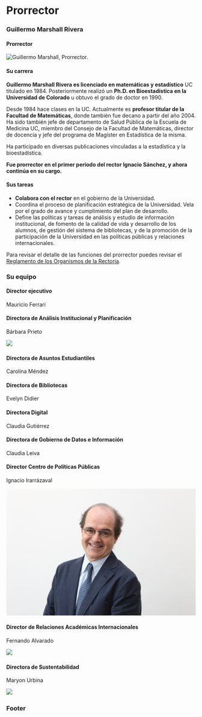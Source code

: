# Prorrector

### Guillermo Marshall Rivera

#### Prorrector

![Guillermo Marshall, Prorrector.](../../../.gitbook/assets/_mg_7223.jpg)

#### Su carrera

**Guillermo Marshall Rivera es licenciado en matemáticas y estadístico** UC titulado en 1984. Posteriormente realizó un **Ph.D. en Bioestadística en la Universidad de Colorado** u obtuvo el grado de doctor en 1990. 

Desde 1984 hace clases en la UC. Actualmente es **profesor titular de la Facultad de Matemáticas**, donde también fue decano a partir del año 2004. Ha sido también jefe de departamento de Salud Pública de la Escuela de Medicina UC, miembro del Consejo de la Facultad de Matemáticas, director de docencia y jefe del programa de Magíster en Estadística de la misma.  
  
Ha participado en diversas publicaciones vinculadas a la estadística y la bioestadística.

**Fue prorrector en el primer período del rector Ignacio Sánchez, y ahora continúa en su cargo.** 

#### Sus tareas

* **Colabora con el rector** en el gobierno de la Universidad.
* Coordina el proceso de planificación estratégica de la Universidad. Vela por el grado de avance y cumplimiento del plan de desarrollo.
* Define las políticas y tareas de análisis y estudio de información institucional, de fomento de la calidad de vida y desarrollo de los alumnos, de gestión del sistema de bibliotecas, y de la promoción de la participación de la Universidad en las políticas públicas y relaciones internacionales.

Para revisar el detalle de las funciones del prorrector puedes revisar el [Reglamento de los Organismos de la Rectoría](http://secretariageneral.uc.cl/documento/normas-generales/101-reglamento-de-los-organismos-de-rectoria/file).

### Su equipo

#### Director ejecutivo 

Mauricio Ferrari

#### Directora de Análisis Institucional y Planificación

Bárbara Prieto

![](../../../.gitbook/assets/_mg_0742.JPG)

####  Directora de Asuntos Estudiantiles

Carolina Méndez

#### Directora de Bibliotecas

Evelyn Didier

#### Directora Digital

Claudia Gutiérrez

#### Directora de Gobierno de Datos e Información

Claudia Leiva

#### Director Centro de Políticas Públicas

Ignacio Irarrázaval

![](../../../.gitbook/assets/img_0276.JPG)

#### Director de Relaciones Académicas Internacionales

Fernando Alvarado

![](../../../.gitbook/assets/img_5484.JPG)

#### Directora de Sustentabilidad

Maryon Urbina

![](../../../.gitbook/assets/img_7353.JPG)



### Footer

